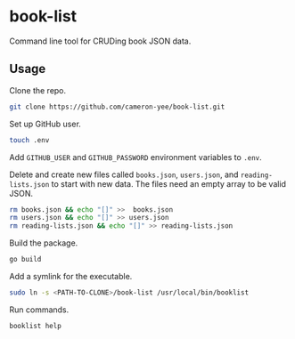 # book-list

Command line tool for CRUDing book JSON data.

## Usage

Clone the repo.
```bash
git clone https://github.com/cameron-yee/book-list.git
```

Set up GitHub user.
```bash
touch .env
```

Add `GITHUB_USER` and `GITHUB_PASSWORD` environment variables to `.env`.

Delete and create new files called `books.json`, `users.json`, and `reading-lists.json` to start with new data.
The files need an empty array to be valid JSON.
```bash
rm books.json && echo "[]" >>  books.json
rm users.json && echo "[]" >> users.json
rm reading-lists.json && echo "[]" >> reading-lists.json
```

Build the package.
```bash
go build
```

Add a symlink for the executable.
```bash
sudo ln -s <PATH-TO-CLONE>/book-list /usr/local/bin/booklist
```

Run commands.
```bash
booklist help
```

